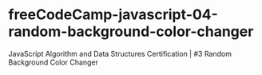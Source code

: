 # freeCodeCamp-javascript-04-random-background-color-changer
 JavaScript Algorithm and Data Structures Certification | #3 Random Background Color Changer

